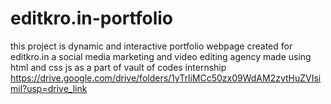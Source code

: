 # editkro.in-portfolio
this project is dynamic and interactive portfolio webpage created for editkro.in a social media marketing and video editing agency  made using html and css js as a part of vault of codes internship
https://drive.google.com/drive/folders/1yTrliMCc50zx09WdAM2zytHuZVIsimil?usp=drive_link
